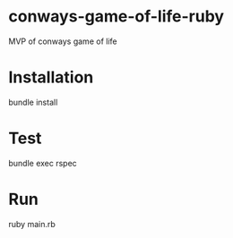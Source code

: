 # conways-game-of-life-ruby
MVP of conways game of life

# Installation
bundle install

# Test
bundle exec rspec

# Run

ruby main.rb